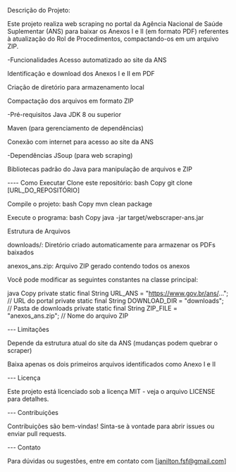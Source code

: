 Descrição do Projeto:

Este projeto realiza web scraping no portal da Agência Nacional de Saúde Suplementar (ANS) para baixar os Anexos I e II (em formato PDF) referentes à atualização do Rol de Procedimentos, compactando-os em um arquivo ZIP.

-Funcionalidades
Acesso automatizado ao site da ANS

Identificação e download dos Anexos I e II em PDF

Criação de diretório para armazenamento local

Compactação dos arquivos em formato ZIP

-Pré-requisitos
Java JDK 8 ou superior

Maven (para gerenciamento de dependências)

Conexão com internet para acesso ao site da ANS

-Dependências
JSoup (para web scraping)

Bibliotecas padrão do Java para manipulação de arquivos e ZIP

---- Como Executar
Clone este repositório:
bash
Copy
git clone [URL_DO_REPOSITÓRIO]

Compile o projeto:
bash
Copy
mvn clean package

Execute o programa:
bash
Copy
java -jar target/webscraper-ans.jar

 Estrutura de Arquivos
 
downloads/: Diretório criado automaticamente para armazenar os PDFs baixados

anexos_ans.zip: Arquivo ZIP gerado contendo todos os anexos

Você pode modificar as seguintes constantes na classe principal:

java
Copy
private static final String URL_ANS = "https://www.gov.br/ans/..."; // URL do portal
private static final String DOWNLOAD_DIR = "downloads"; // Pasta de downloads
private static final String ZIP_FILE = "anexos_ans.zip"; // Nome do arquivo ZIP

--- Limitações

Depende da estrutura atual do site da ANS (mudanças podem quebrar o scraper)

Baixa apenas os dois primeiros arquivos identificados como Anexo I e II

--- Licença

Este projeto está licenciado sob a licença MIT - veja o arquivo LICENSE para detalhes.

--- Contribuições

Contribuições são bem-vindas! Sinta-se à vontade para abrir issues ou enviar pull requests.

--- Contato

Para dúvidas ou sugestões, entre em contato com [janilton.fsf@gmail.com]

